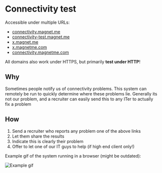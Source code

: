 # Connectivity test

Accessible under multiple URLs:

- [connectivity.magnet.me](http://connectivity.magnet.me)
- [connectivity-test.magnet.me](http://connectivity-test.magnet.me)
- [x.magnet.me](http://x.magnet.me)
- [x.magnetme.com](http://x.magnetme.com)
- [connectivity.magnetme.com](http://connectivity.magnetme.com)

All domains also work under HTTPS, but primarily __test under HTTP__!

## Why

Sometimes people notify us of connectivity problems.
This system can remotely be run to quickly determine where these problems lie.
Generally its not our problem, and a recruiter can easily send this to any ITer to actually fix a problem

## How

1. Send a recruiter who reports any problem one of the above links
1. Let them share the results
1. Indicate this is clearly their problem
1. Offer to let one of our IT guys to help (if high end client only!)

Example gif of the system running in a browser (might be outdated):
 
![Example gif](https://s3-eu-west-1.amazonaws.com/uploads-eu.hipchat.com/65597/687838/FJSo93ECw0kwmHk/2017-12-04%2023.40.49.gif)
